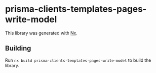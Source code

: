 # prisma-clients-templates-pages-write-model

This library was generated with [Nx](https://nx.dev).

## Building

Run `nx build prisma-clients-templates-pages-write-model` to build the library.

